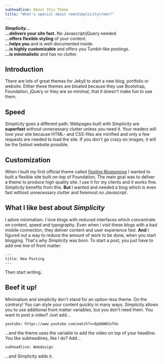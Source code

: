 ```yaml
---
subheadline: About this Theme
title: "What's special about <em>Simplicity</em>?"
---
```

***Simplicity…***<br>
**…delivers your site fast.** No Javascript/jQuery needed.<br>
**…offers flexible styling** of your content.<br>
**…helps you** and is well-documented inside.<br>
**…is highly customizable** and offers you Tumblr-like postings.<br>
**…is minimalistic** and has no clutter.
<!--more-->


## Introduction

There are lots of great themes for Jekyll to start a new blog, portfolio or website. Either these themes are bloated because they use Bootstrap, Foundation, jQuery or they are so minimal, that it doesn't make fun to use them.



## Speed

*Simplicity* goes a different path: Webpages built with *Simplicity* are **superfast** without unnecessary clutter unless you need it. Your readers will love your site because HTML- and CSS-files are minified and only a few requests are needed to load the site. If you don't go crazy on images, it will be the fastest website possible.



## Customization

When I built my first official theme called [*Feeling Responsive*][1] I wanted to built a flexible site built on-top of Foundation. The main goal was to deliver a theme to produce high quality site. I use it for my clients and it works fine. *Simplicity* benefits from this. **But** I wanted and needed a blog which is even fast without unnecessary clutter and foremost *no Javascript*.



## What I like best about *Simplicity*

I adore minimalism. I love blogs with reduced interfaces which concentrate on content, speed and typography. Even when I visit these blogs with a bad mobile connection, they deliver content and user experience fast. **And** I figured out a way to reduce the amount of work to be done, when you start blogging. That's why *Simplicity* was born. To start a post, you just have to add one line of front matter:

~~~
---
title: New Posting
---
~~~

Then start writing.


## Beef it up!

Minimalism and simplicity don't stand for an option-less theme. On the contrary! You can style your content quickly in many ways. *Simplicity* allows you to use additional front matter variables, but you don't need them. You want to post a video? Just add…

    youtube: https://www.youtube.com/watch?v=8pQAWOCofXo

…and the theme uses the variable to add the video on top of your headline. You like subheadines, like I do? Add…

    subheadline: Webdesign

…and Simplicity adds it.









 [1]: http://phlow.github.io/feeling-responsive/
 [2]: #
 [3]: #
 [4]: #
 [5]: #
 [6]: #
 [7]: #
 [8]: #
 [9]: #
 [10]: #